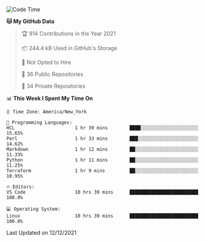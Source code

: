 <!--START_SECTION:waka-->
![Code Time](http://img.shields.io/badge/Code%20Time-35%20hrs%2017%20mins-blue)

**🐱 My GitHub Data** 

> 🏆 914 Contributions in the Year 2021
 > 
> 📦 244.4 kB Used in GitHub's Storage 
 > 
> 🚫 Not Opted to Hire
 > 
> 📜 36 Public Repositories 
 > 
> 🔑 34 Private Repositories  
 > 
📊 **This Week I Spent My Time On** 

```text
⌚︎ Time Zone: America/New_York

💬 Programming Languages: 
HCL                      1 hr 39 mins        ████░░░░░░░░░░░░░░░░░░░░░   15.65% 
Perl                     1 hr 33 mins        ███░░░░░░░░░░░░░░░░░░░░░░   14.62% 
Markdown                 1 hr 12 mins        ██░░░░░░░░░░░░░░░░░░░░░░░   11.33% 
Python                   1 hr 11 mins        ██░░░░░░░░░░░░░░░░░░░░░░░   11.25% 
Terraform                1 hr 9 mins         ██░░░░░░░░░░░░░░░░░░░░░░░   10.95%

🔥 Editors: 
VS Code                  10 hrs 39 mins      █████████████████████████   100.0%

💻 Operating System: 
Linux                    10 hrs 39 mins      █████████████████████████   100.0%

```


 Last Updated on 12/12/2021
<!--END_SECTION:waka-->